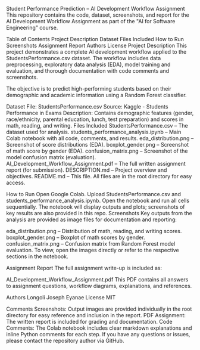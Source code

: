 Student Performance Prediction – AI Development Workflow Assignment
This repository contains the code, dataset, screenshots, and report for the AI Development Workflow Assignment as part of the "AI for Software Engineering" course.

Table of Contents
Project Description
Dataset
Files Included
How to Run
Screenshots
Assignment Report
Authors
License
Project Description
This project demonstrates a complete AI development workflow applied to the StudentsPerformance.csv dataset. The workflow includes data preprocessing, exploratory data analysis (EDA), model training and evaluation, and thorough documentation with code comments and screenshots.

The objective is to predict high-performing students based on their demographic and academic information using a Random Forest classifier.

Dataset
File: StudentsPerformance.csv
Source: Kaggle - Students Performance in Exams
Description: Contains demographic features (gender, race/ethnicity, parental education, lunch, test preparation) and scores in math, reading, and writing.
Files Included
StudentsPerformance.csv – The dataset used for analysis.
students_performance_analysis.ipynb – Main Colab notebook with all code, comments, and results.
eda_distribution.png – Screenshot of score distributions (EDA).
boxplot_gender.png – Screenshot of math score by gender (EDA).
confusion_matrix.png – Screenshot of the model confusion matrix (evaluation).
AI_Development_Workflow_Assignment.pdf – The full written assignment report (for submission).
DESCRIPTION.md – Project overview and objectives.
README.md – This file.
All files are in the root directory for easy access.

How to Run
Open Google Colab.
Upload StudentsPerformance.csv and students_performance_analysis.ipynb.
Open the notebook and run all cells sequentially.
The notebook will display outputs and plots; screenshots of key results are also provided in this repo.
Screenshots
Key outputs from the analysis are provided as image files for documentation and reporting:

eda_distribution.png – Distribution of math, reading, and writing scores.
boxplot_gender.png – Boxplot of math scores by gender.
confusion_matrix.png – Confusion matrix from Random Forest model evaluation.
To view, open the images directly or refer to the respective sections in the notebook.

Assignment Report
The full assignment write-up is included as:

AI_Development_Workflow_Assignment.pdf
This PDF contains all answers to assignment questions, workflow diagrams, explanations, and references.

Authors
Longoli Joseph Eyanae
License
MIT

Comments
Screenshots: Output images are provided individually in the root directory for easy reference and inclusion in the report.
PDF Assignment: The written report is included for grading and documentation.
Code Comments: The Colab notebook includes clear markdown explanations and inline Python comments for each step.
If you have any questions or issues, please contact the repository author via GitHub.
